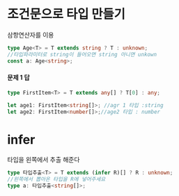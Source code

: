 # 조건문으로 타입 만들기

삼항연산자를 이용

```ts
type Age<T> = T extends string ? T : unknown;
//타입파라미터로 string이 들어오면 string 아니면 unkown
const a: Age<string>;
```

#### 문제 1 답

```ts
type FirstItem<T> = T extends any[] ? T[0] : any;

let age1: FirstItem<string[]>; //agr 1 타입 :string
let age2: FirstItem<number[]>;//age2 타입 : number
```

# infer

타입을 왼쪽에서 추출 해준다

```ts
type 타입추출<T> = T extends (infer R)[] ? R : unknown;
//왼쪽에서 뽑아온 타입을 R에 넣어주세요
type a: 타입추출<string[]>;
```
